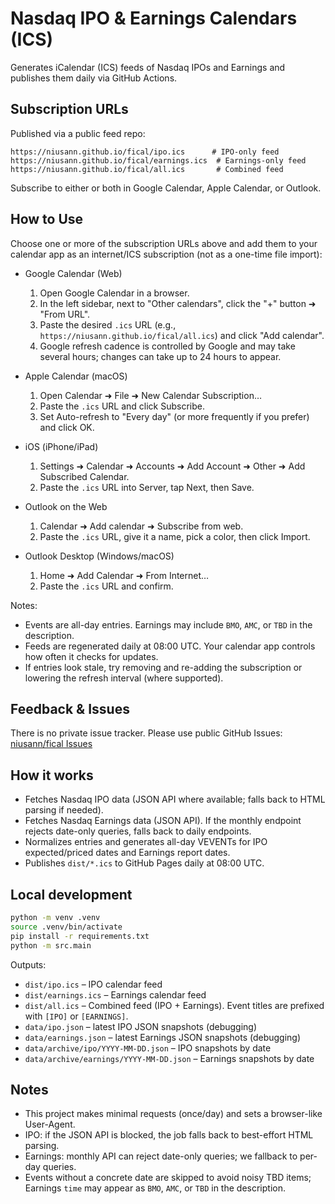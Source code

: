 # Nasdaq IPO & Earnings Calendars (ICS)

Generates iCalendar (ICS) feeds of Nasdaq IPOs and Earnings and publishes them daily via GitHub Actions.

## Subscription URLs

Published via a public feed repo:

```
https://niusann.github.io/fical/ipo.ics      # IPO-only feed
https://niusann.github.io/fical/earnings.ics  # Earnings-only feed
https://niusann.github.io/fical/all.ics       # Combined feed
```

Subscribe to either or both in Google Calendar, Apple Calendar, or Outlook.

## How to Use

Choose one or more of the subscription URLs above and add them to your calendar app as an internet/ICS subscription (not as a one-time file import):

- Google Calendar (Web)
  1. Open Google Calendar in a browser.
  2. In the left sidebar, next to "Other calendars", click the "+" button ➜ "From URL".
  3. Paste the desired `.ics` URL (e.g., `https://niusann.github.io/fical/all.ics`) and click "Add calendar".
  4. Google refresh cadence is controlled by Google and may take several hours; changes can take up to 24 hours to appear.

- Apple Calendar (macOS)
  1. Open Calendar ➜ File ➜ New Calendar Subscription…
  2. Paste the `.ics` URL and click Subscribe.
  3. Set Auto-refresh to "Every day" (or more frequently if you prefer) and click OK.

- iOS (iPhone/iPad)
  1. Settings ➜ Calendar ➜ Accounts ➜ Add Account ➜ Other ➜ Add Subscribed Calendar.
  2. Paste the `.ics` URL into Server, tap Next, then Save.

- Outlook on the Web
  1. Calendar ➜ Add calendar ➜ Subscribe from web.
  2. Paste the `.ics` URL, give it a name, pick a color, then click Import.

- Outlook Desktop (Windows/macOS)
  1. Home ➜ Add Calendar ➜ From Internet…
  2. Paste the `.ics` URL and confirm.

Notes:
- Events are all-day entries. Earnings may include `BMO`, `AMC`, or `TBD` in the description.
- Feeds are regenerated daily at 08:00 UTC. Your calendar app controls how often it checks for updates.
- If entries look stale, try removing and re-adding the subscription or lowering the refresh interval (where supported).

## Feedback & Issues

There is no private issue tracker. Please use public GitHub Issues: [niusann/fical Issues](https://github.com/niusann/fical/issues)

## How it works

- Fetches Nasdaq IPO data (JSON API where available; falls back to HTML parsing if needed).
- Fetches Nasdaq Earnings data (JSON API). If the monthly endpoint rejects date-only queries, falls back to daily endpoints.
- Normalizes entries and generates all-day VEVENTs for IPO expected/priced dates and Earnings report dates.
- Publishes `dist/*.ics` to GitHub Pages daily at 08:00 UTC.

## Local development

```bash
python -m venv .venv
source .venv/bin/activate
pip install -r requirements.txt
python -m src.main
```

Outputs:
- `dist/ipo.ics` – IPO calendar feed
- `dist/earnings.ics` – Earnings calendar feed
- `dist/all.ics` – Combined feed (IPO + Earnings). Event titles are prefixed with `[IPO]` or `[EARNINGS]`.
- `data/ipo.json` – latest IPO JSON snapshots (debugging)
- `data/earnings.json` – latest Earnings JSON snapshots (debugging)
- `data/archive/ipo/YYYY-MM-DD.json` – IPO snapshots by date
- `data/archive/earnings/YYYY-MM-DD.json` – Earnings snapshots by date

## Notes
- This project makes minimal requests (once/day) and sets a browser-like User-Agent.
- IPO: if the JSON API is blocked, the job falls back to best-effort HTML parsing.
- Earnings: monthly API can reject date-only queries; we fallback to per-day queries.
- Events without a concrete date are skipped to avoid noisy TBD items; Earnings `time` may appear as `BMO`, `AMC`, or `TBD` in the description.
